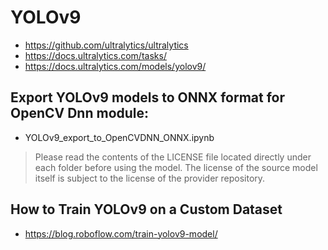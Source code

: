 # YOLOv9

- https://github.com/ultralytics/ultralytics
- https://docs.ultralytics.com/tasks/
- https://docs.ultralytics.com/models/yolov9/

## Export YOLOv9 models to ONNX format for OpenCV Dnn module:

- YOLOv9_export_to_OpenCVDNN_ONNX.ipynb

> Please read the contents of the LICENSE file located directly under each folder before using the model. The license of the source model itself is subject to the license of the provider repository.

## How to Train YOLOv9 on a Custom Dataset

- https://blog.roboflow.com/train-yolov9-model/
